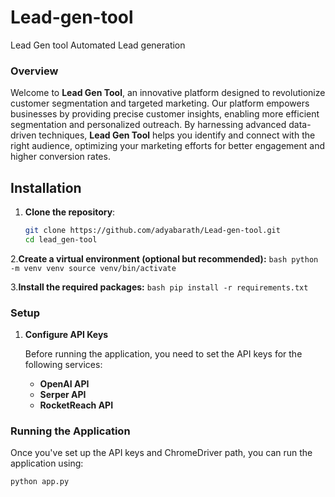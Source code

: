 # Lead-gen-tool
Lead Gen tool Automated Lead generation
### Overview
Welcome to **Lead Gen Tool**, an innovative platform designed to revolutionize customer segmentation and targeted marketing. Our platform empowers businesses by providing precise customer insights, enabling more efficient segmentation and personalized outreach. By harnessing advanced data-driven techniques, **Lead Gen Tool** helps you identify and connect with the right audience, optimizing your marketing efforts for better engagement and higher conversion rates.

## Installation

1. **Clone the repository**:
   ```bash
   git clone https://github.com/adyabarath/Lead-gen-tool.git
   cd lead_gen-tool
   ```

2.**Create a virtual environment (optional but recommended):**
      ```bash
      python -m venv venv
      source venv/bin/activate 
         ```
         
3.**Install the required packages:**
    ```bash
    pip install -r requirements.txt
      ```

### Setup

1. **Configure API Keys**

   Before running the application, you need to set the API keys for the following services:

   - **OpenAI API**
   - **Serper API**
   - **RocketReach API**

### Running the Application

Once you've set up the API keys and ChromeDriver path, you can run the application using:

```bash
python app.py
